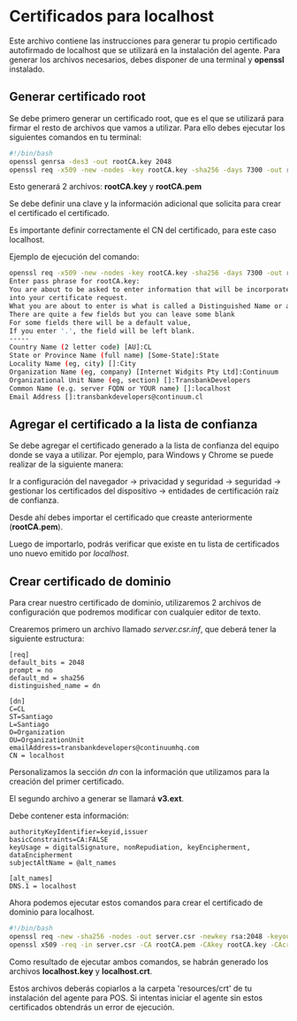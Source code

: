 # Certificados para localhost

Este archivo contiene las instrucciones para generar tu propio certificado autofirmado de localhost que se utilizará en la instalación del agente.
Para generar los archivos necesarios, debes disponer de una terminal y **openssl** instalado.

## Generar certificado root

Se debe primero generar un certificado root, que es el que se utilizará para firmar el resto de archivos que vamos a utilizar. Para ello debes ejecutar los siguientes comandos en tu terminal:

``` bash
#!/bin/bash
openssl genrsa -des3 -out rootCA.key 2048
openssl req -x509 -new -nodes -key rootCA.key -sha256 -days 7300 -out rootCA.pem
```

Esto generará 2 archivos: **rootCA.key** y **rootCA.pem**

Se debe definir una clave y la información adicional que solicita para crear el certificado el certificado.

Es importante definir correctamente el CN del certificado, para este caso localhost.

Ejemplo de ejecución del comando:

``` bash
openssl req -x509 -new -nodes -key rootCA.key -sha256 -days 7300 -out rootCA.pem
Enter pass phrase for rootCA.key:
You are about to be asked to enter information that will be incorporated
into your certificate request.
What you are about to enter is what is called a Distinguished Name or a DN.
There are quite a few fields but you can leave some blank
For some fields there will be a default value,
If you enter '.', the field will be left blank.
-----
Country Name (2 letter code) [AU]:CL
State or Province Name (full name) [Some-State]:State
Locality Name (eg, city) []:City
Organization Name (eg, company) [Internet Widgits Pty Ltd]:Continuum
Organizational Unit Name (eg, section) []:TransbankDevelopers
Common Name (e.g. server FQDN or YOUR name) []:localhost
Email Address []:transbankdevelopers@continuum.cl
```

## Agregar el certificado a la lista de confianza

Se debe agregar el certificado generado a la lista de confianza del equipo donde se vaya a utilizar.
Por ejemplo, para Windows y Chrome se puede realizar de la siguiente manera:

Ir a configuración del navegador -> privacidad y seguridad -> seguridad -> gestionar los certificados del dispositivo -> entidades de certificación raíz de confianza.

Desde ahí debes importar el certificado que creaste anteriormente (**rootCA.pem**).

Luego de importarlo, podrás verificar que existe en tu lista de certificados uno nuevo emitido por *localhost*.

## Crear certificado de dominio

Para crear nuestro certificado de dominio, utilizaremos 2 archivos de configuración que podremos modificar con cualquier editor de texto.

Crearemos primero un archivo llamado *server.csr.inf*, que deberá tener la siguiente estructura:

```
[req]
default_bits = 2048
prompt = no
default_md = sha256
distinguished_name = dn

[dn]
C=CL
ST=Santiago
L=Santiago
O=Organization
OU=OrganizationUnit
emailAddress=transbankdevelopers@continuumhq.com
CN = localhost
```

Personalizamos la sección *dn* con la información que utilizamos para la creación del primer certificado.

El segundo archivo a generar se llamará **v3.ext**.

Debe contener esta información:

```
authorityKeyIdentifier=keyid,issuer
basicConstraints=CA:FALSE
keyUsage = digitalSignature, nonRepudiation, keyEncipherment, dataEncipherment
subjectAltName = @alt_names

[alt_names]
DNS.1 = localhost
```

Ahora podemos ejecutar estos comandos para crear el certificado de dominio para localhost.

```bash
#!/bin/bash
openssl req -new -sha256 -nodes -out server.csr -newkey rsa:2048 -keyout localhost.key -config server.csr.cnf
openssl x509 -req -in server.csr -CA rootCA.pem -CAkey rootCA.key -CAcreateserial -out localhost.crt -days 825 -sha256 -extfile v3.ext
```

Como resultado de ejecutar ambos comandos, se habrán generado los archivos **localhost.key** y **localhost.crt**.

Estos archivos deberás copiarlos a la carpeta 'resources/crt' de tu instalación del agente para POS.
Si intentas iniciar el agente sin estos certificados obtendrás un error de ejecución.

